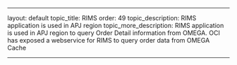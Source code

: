 ---

layout: default
topic_title: RIMS
order: 49
topic_description:   RIMS application is used in APJ region
topic_more_description: RIMS application is used in APJ region to query Order Detail information from OMEGA. OCI has exposed a webservice for RIMS to query order data from OMEGA Cache 


---